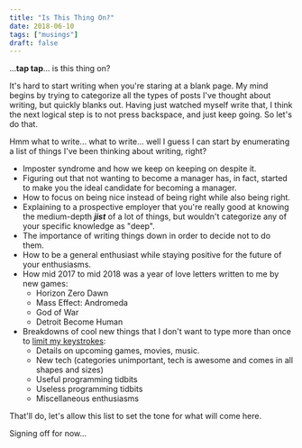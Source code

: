 ```yaml
---
title: "Is This Thing On?"
date: 2018-06-10
tags: ["musings"]
draft: false
---
```


...__tap tap__... is this thing on?

It's hard to start writing when you're staring at a blank page. My mind begins by trying to categorize all the types of posts I've thought about writing, but quickly blanks out. Having just watched myself write that, I think the next logical step is to not press backspace, and just keep going. So let's do that.

Hmm what to write... what to write... well I guess I can start by enumerating a list of things I've been thinking about writing, right?

* Imposter syndrome and how we keep on keeping on despite it.
* Figuring out that not wanting to become a manager has, in fact, started to make you the ideal candidate for becoming a manager.
* How to focus on being nice instead of being right while also being right.
* Explaining to a prospective employer that you're really good at knowing the medium-depth  __*jist*__ of a lot of things, but wouldn't categorize any of your specific knowledge as "deep".
* The importance of writing things down in order to decide not to do them.
* How to be a general enthusiast while staying positive for the future of your enthusiasms.
* How mid 2017 to mid 2018 was a year of love letters written to me by new games:
  * Horizon Zero Dawn
  * Mass Effect: Andromeda
  * God of War
  * Detroit Become Human
* Breakdowns of cool new things that I don't want to type more than once to [limit my keystrokes](https://www.hanselman.com/blog/DoTheyDeserveTheGiftOfYourKeystrokes.aspx):
  * Details on upcoming games, movies, music.
  * New tech (categories unimportant, tech is awesome and comes in all shapes and sizes)
  * Useful programming tidbits
  * Useless programming tidbits
  * Miscellaneous enthusiasms

That'll do, let's allow this list to set the tone for what will come here.

Signing off for now...


